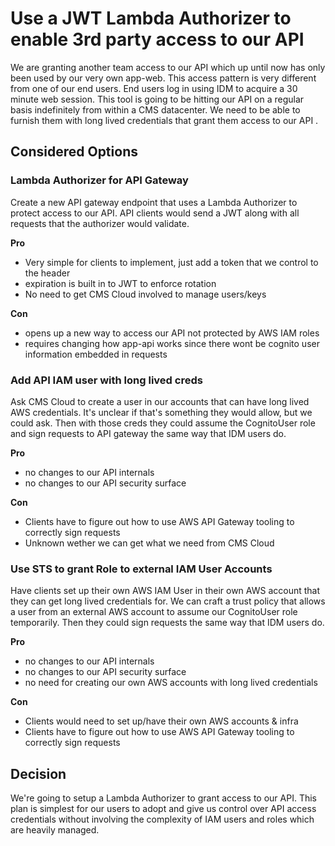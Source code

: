 # Use a JWT Lambda Authorizer to enable 3rd party access to our API

We are granting another team access to our API which up until now has only been used by our very own app-web. This access pattern is very different from one of our end users. End users log in using IDM to acquire a 30 minute web session. This tool is going to be hitting our API on a regular basis indefinitely from within a CMS datacenter. We need to be able to furnish them with long lived credentials that grant them access to our API .

## Considered Options

### Lambda Authorizer for API Gateway

Create a new API gateway endpoint that uses a Lambda Authorizer to protect access to our API. API clients would send a JWT along with all requests that the authorizer would validate. 

**Pro**
* Very simple for clients to implement, just add a token that we control to the header
* expiration is built in to JWT to enforce rotation
* No need to get CMS Cloud involved to manage users/keys

**Con**
* opens up a new way to access our API not protected by AWS IAM roles
* requires changing how app-api works since there wont be cognito user information embedded in requests

### Add API IAM user with long lived creds

Ask CMS Cloud to create a user in our accounts that can have long lived AWS credentials. It's unclear if that's something they would allow, but we could ask. Then with those creds they could assume the CognitoUser role and sign requests to API gateway the same way that IDM users do.

**Pro**
* no changes to our API internals
* no changes to our API security surface

**Con**
* Clients have to figure out how to use AWS API Gateway tooling to correctly sign requests
* Unknown wether we can get what we need from CMS Cloud

### Use STS to grant Role to external IAM User Accounts

Have clients set up their own AWS IAM User in their own AWS account that they can get long lived credentials for. We can craft a trust policy that allows a user from an external AWS account to assume our CognitoUser role temporarily. Then they could sign requests the same way that IDM users do.

**Pro**
* no changes to our API internals
* no changes to our API security surface
* no need for creating our own AWS accounts with long lived credentials

**Con**
* Clients would need to set up/have their own AWS accounts & infra
* Clients have to figure out how to use AWS API Gateway tooling to correctly sign requests

## Decision

We're going to setup a Lambda Authorizer to grant access to our API. This plan is simplest for our users to adopt and give us control over API access credentials without involving the complexity of IAM users and roles which are heavily managed. 

